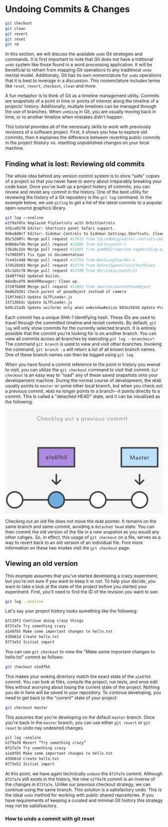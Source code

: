 # Undoing Commits & Changes

```bash
git checkout
git clean
git revert
git reset
git rm
```

In this section, we will discuss the available `undo` Git strategies and commands. It is first important to note that Git does not have a trditional `undo` system like those found in a word processing application. It will be beneficial to refrain from mapping Git operations to any traditinoal `undo` mental model. Additionaly, Git has its own nomenclature for `undo` operations that it is best to leverage in a discussion. This nomenclature includes terms like `reset`, `revert`, `checkout`, `clean` and more.

A fun metaphor is to think of Git as a timeline management utility. Commits are snapshots of a point in time or points of interest along the timeline of a projects' history. Additionally, multiple timelines can be managed through the use of branches. When `undoing` in Git, you are usually moving back in time, or to another timeline when mistakes didn't happen.

This tutorial provides all of the necessary skills to work with previously revisions of a software project. First, it shows you how to explore old commits, then it explaines the difference between reverting public commits in the project thistory vs. resetting unpublished changes on your local machine.

## Finding what is lost: Reviewing old commits

The whole idea behind any version control system is to store "safe" copies of a project so that you never have to worry about irreparably breaking your code base. Once you've built up a project history of commits, you can review and revisit any commit in the history. One of the best utility for reviewing the history of a Git repository is the `git log` command. In the example below, we use `gitlog` to get a list of the latest commits to a popular open-source graphics library.

```bash
git log —-oneline 
e2f9a78fe Replaced FlyControls with OrbitControls 
d35ce0178 Editor: Shortcuts panel Safari support. 
9dbe8d0cf Editor: Sidebar.Controls to Sidebar.Settings.Shortcuts. Clean up. 
05c5288fc Merge pull request #12612 from TyLindberg/editor-controls-panel 
0d8b6e74b Merge pull request #12805 from harto/patch-1 
23b20c22e Merge pull request #12801 from gam0022/improve-raymarching-example-v2 
fe78029f1 Fix typo in documentation 
7ce43c448 Merge pull request #12794 from WestLangley/dev-x 
17452bb93 Merge pull request #12778 from OndrejSpanel/unitTestFixes 
b5c1b5c70 Merge pull request #12799 from dhritzkiv/patch-21 
1b48ff4d2 Updated builds. 
88adbcdf6 WebVRManager: Clean up. 
2720fbb08 Merge pull request #12803 from dmarcos/parentPoseObject 
9ed629301 Check parent of poseObject instead of camera 
219f3eb13 Update GLTFLoader.js 
15f13bb3c Update GLTFLoader.js 
6d9c22a3b Update uniforms only when onWindowResize 881b25b58 Update ProjectionMatrix on change aspect
```

Each commit has a unique SHA-1 identifying hash. These IDs are used to travel through the committed timeline and revisit commits. By default, `git log` will only show commits for the currently selected branch. It is entirely possible that the commit you're looking for is on another branch. You can view all commits across all branches by executing `git log --branches=*`. The command `git branch` is used to view and visit other branches. Invoking the command, `git branch -a` will return a list of all known branch names. One of these branch names can then be logged using `git log`.

When you have found a commit reference to the point in history you wwnat to visit, you can utilize the `git checkout` command to visit that commit. `Git checkout` is an easy way to "load" any of these saved snapshots onto your developement machine. During the normal course of development, the `HEAD` usually points to `master` or some other local branch, but when you check out a previous commit, `HEAD` no longer points to a branch--it points directly to a commit. This is called a "detached HEAD" state, and it can be visualized as the following:

![Checking out a previous commit](./undoing_commits_and_changes/checking_out_a_previous_commit.jpeg)

Checking out an old file does not move the `HEAD` pointer. It remains on the same branch and same commit, avoiding a `detached head` state. You can then commit the old version of the file in a new snapshot as you would any other cahges. So, in effect, this usage of `git checkout` on a file, serves as a way to revert back to an old version of an individual file. Fore more information on these two modes visit the `git checkout` page.


## Viewing an old version

This example assumes that you've started developing a crazy experiment, but you're not sure if you want to keep it or not. To help your decide, you want to take a look at the state of the project before you started your experiment. First, you'll need to find the ID of the revision you want to see.

```bash
git log --oneline
```

Let's say your project history looks something like the following:

```bash
b7119f2 Continue doing crazy things 
872fa7e Try something crazy 
a1e8fb5 Make some important changes to hello.txt 
435b61d Create hello.txt 
9773e52 Initial import
```

You can use `git checkout` to view the "Make some important changes to hello.txt" commit as follows:

```bash
git checkout a1e8fb5
```

This makes your woking directory match the exact state of the `a1e8fb5` commit. You can look at files, compile the project, run tests, and enve edit files without worrying about losing the current state of the project. Nothing you do in here will be saved in your repository. To continue developing, you need to get back to the "current" state of your project:

```bash
git checkout master
```

This assumes that you're developing on the default `master` branch. Once you're back in the `master` branch, you can use either `git revert` or `git reset` to undo nay undesired changes.

```bash
git log —oneline 
e2f9a78 Revert “Try something crazy” 
872fa7e Try something crazy 
a1e8fb5 Make some important changes to hello.txt 
435b61d Create hello.txt 
9773e52 Initial import
```

At this point, we have again technically `undone` the `872fa7e` commit. Although `872fa7e` still exists in the history, the new `e2f9a78` commit is an inverse of the changes in `872fa7e`. Unlike our previous checkout strategy, we can continue using the same branch. This solution is a satisfactory undo. This is the ideal `undo` method for working with public shared repositories. If you have requirements of keeping a curated and minimal Git history this strategy may not be satisfoactory.

### How to undo a commit with git reset







